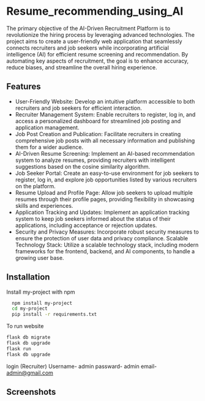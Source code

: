 
# Resume_recommending_using_AI

The primary objective of the AI-Driven Recruitment Platform is to revolutionize the hiring process by leveraging advanced technologies. The project aims to create a user-friendly web application that seamlessly connects recruiters and job seekers while incorporating artificial intelligence (AI) for efficient resume screening and recommendation. By automating key aspects of recruitment, the goal is to enhance accuracy, reduce biases, and streamline the overall hiring experience.


## Features

-	User-Friendly Website:
Develop an intuitive platform accessible to both recruiters and job seekers for efficient interaction.
-   Recruiter Management System:
Enable recruiters to register, log in, and access a personalized dashboard for streamlined job posting and application management.
-	Job Post Creation and Publication:
Facilitate recruiters in creating comprehensive job posts with all necessary information and publishing them for a wider audience.
-	AI-Driven Resume Screening:
Implement an AI-based recommendation system to analyze resumes, providing recruiters with intelligent suggestions based on the cosine similarity algorithm.
-	Job Seeker Portal:
Create an easy-to-use environment for job seekers to register, log in, and explore job opportunities listed by various recruiters on the platform.
-	Resume Upload and Profile Page:
Allow job seekers to upload multiple resumes through their profile pages, providing flexibility in showcasing skills and experiences.
-	Application Tracking and Updates:
Implement an application tracking system to keep job seekers informed about the status of their applications, including acceptance or rejection updates.
-	Security and Privacy Measures:
Incorporate robust security measures to ensure the protection of user data and privacy compliance.
	Scalable Technology Stack:
Utilize a scalable technology stack, including modern frameworks for the frontend, backend, and AI components, to handle a growing user base.



## Installation

Install my-project with npm

```bash
  npm install my-project
  cd my-project
  pip install -r requirements.txt
```
 To run website
```bash
flask db migrate
flask db upgrade
flask run
flask db upgrade
```
login (Recruiter)
Username- admin
passward- admin
email- admin@gmail.com

## Screenshots

